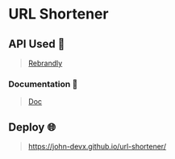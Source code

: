# URL Shortener

## API Used 🔑
> <a href="https://developers.rebrandly.com/">Rebrandly</a>

### Documentation 📄
> <a href="https://developers.rebrandly.com/docs">Doc</a>

## Deploy 🌐
> https://john-devx.github.io/url-shortener/
